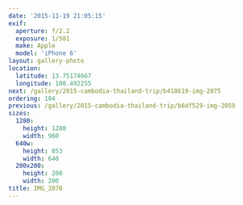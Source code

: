 ```yaml
---
date: '2015-11-19 21:05:15'
exif:
  aperture: f/2.2
  exposure: 1/581
  make: Apple
  model: 'iPhone 6'
layout: gallery-photo
location:
  latitude: 13.75174667
  longitude: 100.492255
next: /gallery/2015-cambodia-thailand-trip/b410619-img-2075
ordering: 104
previous: /gallery/2015-cambodia-thailand-trip/b6df529-img-2059
sizes:
  1280:
    height: 1280
    width: 960
  640w:
    height: 853
    width: 640
  200x200:
    height: 200
    width: 200
title: IMG_2070
---
```

